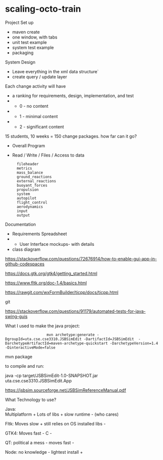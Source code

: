 # scaling-octo-train


Project Set up
* maven create
* one window, with tabs
* unit test example
* system test example
* packaging 

System Design
* Leave everything in the xml data structure`
* create query / update layer

Each change activity will have
* a ranking for requirements, design, implementation, and test
* * 0 - no content
* * 1 - minimal content
* * 2 - significant content

15 students, 10 weeks = 150 change packages.  how far can it go?

* Overall Program
* Read / Write / Files / Access to data

        fileheader
        metrics
        mass_balance
        ground_reactions
        external_reactions
        buoyant_forces 
        propulsion 
        system 
        autopilot 
        flight_control 
        aerodynamics  
        input 
        output 
      
Documentation
* Requirements Spreadsheet
* * User Interface mockups- with details
* class diagram











https://stackoverflow.com/questions/72676914/how-to-enable-gui-app-in-github-codespaces

https://docs.gtk.org/gtk4/getting_started.html

https://www.fltk.org/doc-1.4/basics.html

https://rawgit.com/wxFormBuilder/ticpp/docs/ticpp.html

git 

https://stackoverflow.com/questions/91179/automated-tests-for-java-swing-guis


 
What I used to make the java project:

                        
                       mvn archetype:generate -DgroupId=uta.cse.cse3310.JSBSimEdit -DartifactId=JSBSimEdit  -DarchetypeArtifactId=maven-archetype-quickstart -DarchetypeVersion=1.4 -DinteractiveMode=false

mvn package

to compile and run:

java -cp target/JSBSimEdit-1.0-SNAPSHOT.jar uta.cse.cse3310.JSBSimEdit.App



https://jsbsim.sourceforge.net/JSBSimReferenceManual.pdf



What Technology to use?

Java:  
    Multiplatform +
    Lots of libs  +
    slow runtime  -  (who cares)


Fltk:
    Moves slow +
    still relies on OS installed libs  -


GTK4:
    Moves fast -
    C          -

QT:
    political a mess -
    moves fast       -

Node:
    no knowledge     -
    lightest install +





